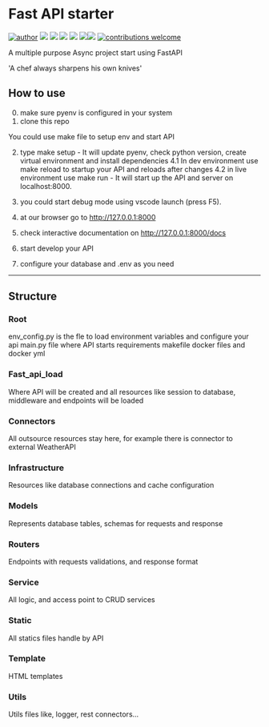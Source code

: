 # Fast API starter
[![author](https://img.shields.io/badge/Author-MarcelBittar-blue)](https://www.linkedin.com/in/marcelbittar/)   [![](https://img.shields.io/badge/dependencies-pyenv-red.svg)](https://github.com/pyenv/pyenv) [![](https://img.shields.io/badge/python-3.9.2+-blue.svg)](https://www.python.org/downloads/release/python-392/)    [![](https://img.shields.io/badge/dependencies-FastAPI-yellow.svg)](https://fastapi.tiangolo.com/)     [![](https://img.shields.io/badge/dependencies-SQLModel-yellow.svg)](https://sqlmodel.tiangolo.com/)     [![](https://img.shields.io/badge/build-passing-green.svg)](https://sqlmodel.tiangolo.com/)[![](https://img.shields.io/badge/docker%20build-passing-green.svg)](https://sqlmodel.tiangolo.com/)   [![contributions welcome](https://img.shields.io/badge/contributions-welcome-brightgreen.svg?style=flat)](https://github.com/mabittar/Portfolio/issues)

A multiple purpose Async project start using FastAPI

'A chef always sharpens his own knives'

## How to use
0. make sure pyenv is configured in your system
1. clone this repo

You could use make file to setup env and start API

2. type make setup - It will update pyenv, check python version, create virtual environment and install dependencies
4.1 In dev environment use make reload to startup your API and reloads after changes
4.2 in live environment use make run - It will start up the API and server on localhost:8000.
5. you could start debug mode using vscode launch (press F5).
6. at our browser go to http://127.0.0.1:8000
7. check interactive documentation on http://127.0.0.1:8000/docs

8. start develop your API
9. configure your database and .env as you need

---

## Structure

### Root
env_config.py is the fle to load environment variables and configure your api
main.py file where API starts
requirements
makefile
docker files and docker yml


### Fast_api_load
Where API will be created and all resources like session to database, middleware and endpoints will be loaded

### Connectors
All outsource resources stay here, for example there is connector to external WeatherAPI

### Infrastructure
Resources like database connections and cache configuration

### Models
Represents database tables, schemas for requests and response

### Routers
Endpoints with requests validations, and response format

### Service
All logic, and access point to CRUD services

### Static
All statics files handle by API

### Template
HTML templates

### Utils
Utils files like, logger, rest connectors...




